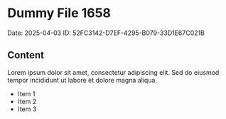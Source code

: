 # Dummy File 1658

Date: 2025-04-03
ID: 52FC3142-D7EF-4295-B079-33D1E67C021B

## Content

Lorem ipsum dolor sit amet, consectetur adipiscing elit.
Sed do eiusmod tempor incididunt ut labore et dolore magna aliqua.

* Item 1
* Item 2
* Item 3
